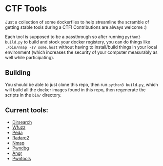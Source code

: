 
# CTF Tools 
Just a collection of some dockerfiles to help streamline the scramble of getting stable tools during a CTF! Contributions are always welcome :) 

Each tool is supposed to be a passthrough so after running `python3 build.py` to build and stock your docker registery, you can do things like `./bin/nmap -sV some.host` without having to install/build things in your local environment (which increases the security of your computer measurably as well while participating).

## Building
You should be able to just clone this repo, then run `python3 build.py`, which will build all the docker images found in this repo, then regenerate the scripts in the `bin/` directory.

## Current tools:
- [Dirsearch](dockerfiles/Dockerfile.dirsearch)
- [Wfuzz](dockerfiles/Dockerfile.wfuzz)
- [Peda](dockerfiles/Dockerfile.peda)
- [Radare2](dockerfiles/Dockerfile.radare2)
- [Nmap](dockerfiles/Dockerfile.nmap)
- [Pwndbg](dockerfiles/Dockerfile.pwndbg)
- [Angr](dockerfiles/Dockerfile.angr)
- [Pwntools](dockerfiles/Dockerfile.pwntools)


